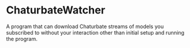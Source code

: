 # ChaturbateWatcher
A program that can download Chaturbate streams of models you subscribed to without your interaction other than initial setup and running the program.
